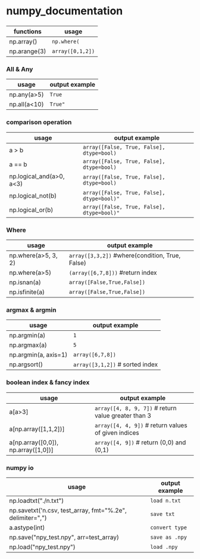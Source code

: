 # numpy_documentation

### 
| functions | usage |
| --- | --- |
| np.array() | ````np.where(```` |
| np.arange(3) | ````array([0,1,2])```` |


### All & Any
| usage | output example |
| --- | --- |
| np.any(a>5) | ````True```` |
| np.all(a<10) | ````True"```` |


### comparison operation
| usage | output example |
| --- | --- |
| a > b | ````array([False, True, False], dtype=bool)```` |
| a == b | ````array([False, True, False], dtype=bool)```` |
| np.logical_and(a>0, a<3) | ````array([False, True, False], dtype=bool)```` |
| np.logical_not(b) | ````array([False, True, False], dtype=bool)"```` |
| np.logical_or(b) | ````array([False, True, False], dtype=bool)"```` |


### Where
| usage | output example |
| --- | --- |
| np.where(a>5, 3, 2) | ````array([3,3,2])```` #where(condition, True, False) |
| np.where(a>5) | ````(array([6,7,8]))```` #return index |
| np.isnan(a) | ````array([False,True,False])````|
| np.isfinite(a) | ````array([False,True,False])````|

### argmax & argmin
| usage | output example |
| --- | --- |
| np.argmin(a) | ````1```` |
| np.argmax(a) | ````5```` |
| np.argmin(a, axis=1) | ````array([6,7,8])```` |
| np.argsort() | ````array([3,1,2])```` # sorted index|

### boolean index & fancy index
| usage | output example |
| --- | --- |
| a[a>3] | ````array([4, 8, 9, 7])```` # return value greater than 3 |
| a[np.array([1,1,2])] | ````array([4, 4, 9])```` # return values of given indices |
| a[np.array([0,0]), np.array([1,0])] | ````array([4, 9])```` # return (0,0) and (0,1) |

### numpy io
| usage | output example |
| --- | --- |
| np.loadtxt("./n.txt") | ````load n.txt```` |
| np.savetxt('n.csv, test_array, fmt="%.2e", delimiter=",") | ````save txt```` |
| a.astype(int) | ````convert type```` |
| np.save("npy_test.npy", arr=test_array) | ````save as .npy```` |
| np.load("npy_test.npy") | ````load .npy```` |


